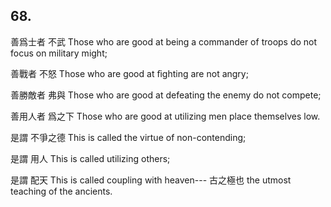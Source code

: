 ## 68.

善爲士者
不武
Those who are good at being a commander of troops
do not focus on military might;

善戰者
不怒
Those who are good at ﬁghting
are not angry;

善勝敵者
弗與
Those who are good at defeating the enemy
do not compete;

善用人者
爲之下
Those who are good at utilizing men
place themselves low.

是謂
不爭之德
This is called
the virtue of non-contending;

是謂
用人
This is called
utilizing others;

是謂
配天
This is called
coupling with heaven---
古之極也
the utmost teaching of the ancients.
